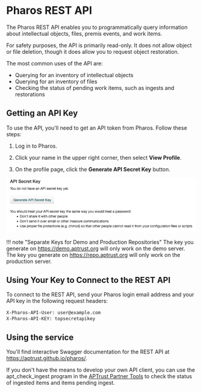 # Pharos REST API

The Pharos REST API enables you to programmatically query information about intellectual objects, files, premis events, and work items.

For safety purposes, the API is primarily read-only. It does not allow object or file deletion, though it does allow you to request object restoration.

The most common uses of the API are:

* Querying for an inventory of intellectual objects
* Querying for an inventory of files
* Checking the status of pending work items, such as ingests and restorations

## Getting an API Key

To use the API, you'll need to get an API token from Pharos. Follow these steps:

1. Log in to Pharos.

1. Click your name in the upper right corner, then select __View Profile__.

1. On the profile page, click the __Generate API Secret Key__ button.

![Button to generate an API key for Pharos](../img/pharos/APIKeyGeneration.png)

!!! note "Separate Keys for Demo and Production Repositories"
    The key you generate on https://demo.aptrust.org will only work on the demo server. The key you generate on https://repo.aptrust.org will only work on the production server.

## Using Your Key to Connect to the REST API

To connect to the REST API, send your Pharos login email address and your API key in the following request headers:

```
X-Pharos-API-User: user@example.com
X-Pharos-API-KEY: topsecretapikey
```

## Using the service

You'll find interactive Swagger documentation for the REST API at https://aptrust.github.io/pharos/.

If you don't have the means to develop your own API client, you can use the apt_check_ingest program in the [APTrust Partner Tools](../partner_tools.md) to check the status of ingested items and items pending ingest.
